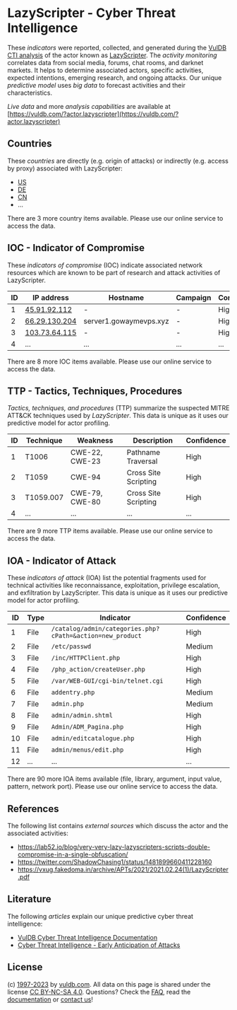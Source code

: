 # LazyScripter - Cyber Threat Intelligence

These _indicators_ were reported, collected, and generated during the [VulDB CTI analysis](https://vuldb.com/?kb.cti) of the actor known as [LazyScripter](https://vuldb.com/?actor.lazyscripter). The _activity monitoring_ correlates data from social media, forums, chat rooms, and darknet markets. It helps to determine associated actors, specific activities, expected intentions, emerging research, and ongoing attacks. Our unique _predictive model_ uses _big data_ to forecast activities and their characteristics.

_Live data_ and more _analysis capabilities_ are available at [https://vuldb.com/?actor.lazyscripter](https://vuldb.com/?actor.lazyscripter)

## Countries

These _countries_ are directly (e.g. origin of attacks) or indirectly (e.g. access by proxy) associated with LazyScripter:

* [US](https://vuldb.com/?country.us)
* [DE](https://vuldb.com/?country.de)
* [CN](https://vuldb.com/?country.cn)
* ...

There are 3 more country items available. Please use our online service to access the data.

## IOC - Indicator of Compromise

These _indicators of compromise_ (IOC) indicate associated network resources which are known to be part of research and attack activities of LazyScripter.

ID | IP address | Hostname | Campaign | Confidence
-- | ---------- | -------- | -------- | ----------
1 | [45.91.92.112](https://vuldb.com/?ip.45.91.92.112) | - | - | High
2 | [66.29.130.204](https://vuldb.com/?ip.66.29.130.204) | server1.gowaymevps.xyz | - | High
3 | [103.73.64.115](https://vuldb.com/?ip.103.73.64.115) | - | - | High
4 | ... | ... | ... | ...

There are 8 more IOC items available. Please use our online service to access the data.

## TTP - Tactics, Techniques, Procedures

_Tactics, techniques, and procedures_ (TTP) summarize the suspected MITRE ATT&CK techniques used by _LazyScripter_. This data is unique as it uses our predictive model for actor profiling.

ID | Technique | Weakness | Description | Confidence
-- | --------- | -------- | ----------- | ----------
1 | T1006 | CWE-22, CWE-23 | Pathname Traversal | High
2 | T1059 | CWE-94 | Cross Site Scripting | High
3 | T1059.007 | CWE-79, CWE-80 | Cross Site Scripting | High
4 | ... | ... | ... | ...

There are 9 more TTP items available. Please use our online service to access the data.

## IOA - Indicator of Attack

These _indicators of attack_ (IOA) list the potential fragments used for technical activities like reconnaissance, exploitation, privilege escalation, and exfiltration by LazyScripter. This data is unique as it uses our predictive model for actor profiling.

ID | Type | Indicator | Confidence
-- | ---- | --------- | ----------
1 | File | `/catalog/admin/categories.php?cPath=&action=new_product` | High
2 | File | `/etc/passwd` | Medium
3 | File | `/inc/HTTPClient.php` | High
4 | File | `/php_action/createUser.php` | High
5 | File | `/var/WEB-GUI/cgi-bin/telnet.cgi` | High
6 | File | `addentry.php` | Medium
7 | File | `admin.php` | Medium
8 | File | `admin/admin.shtml` | High
9 | File | `Admin/ADM_Pagina.php` | High
10 | File | `admin/editcatalogue.php` | High
11 | File | `admin/menus/edit.php` | High
12 | ... | ... | ...

There are 90 more IOA items available (file, library, argument, input value, pattern, network port). Please use our online service to access the data.

## References

The following list contains _external sources_ which discuss the actor and the associated activities:

* https://lab52.io/blog/very-very-lazy-lazyscripters-scripts-double-compromise-in-a-single-obfuscation/
* https://twitter.com/ShadowChasing1/status/1481899660411228160
* https://vxug.fakedoma.in/archive/APTs/2021/2021.02.24(1)/LazyScripter.pdf

## Literature

The following _articles_ explain our unique predictive cyber threat intelligence:

* [VulDB Cyber Threat Intelligence Documentation](https://vuldb.com/?kb.cti)
* [Cyber Threat Intelligence - Early Anticipation of Attacks](https://www.scip.ch/en/?labs.20201022)

## License

(c) [1997-2023](https://vuldb.com/?kb.changelog) by [vuldb.com](https://vuldb.com/?kb.about). All data on this page is shared under the license [CC BY-NC-SA 4.0](https://creativecommons.org/licenses/by-nc-sa/4.0/). Questions? Check the [FAQ](https://vuldb.com/?kb.faq), read the [documentation](https://vuldb.com/?kb) or [contact us](https://vuldb.com/?contact)!
